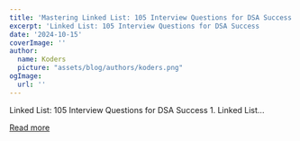 ```yaml
---
title: 'Mastering Linked List: 105 Interview Questions for DSA Success'
excerpt: 'Linked List: 105 Interview Questions for DSA Success            1. Linked List...'
date: '2024-10-15'
coverImage: ''
author:
  name: Koders
  picture: "assets/blog/authors/koders.png"
ogImage:
  url: ''
---
```


Linked List: 105 Interview Questions for DSA Success            1. Linked List...

[Read more](https://dev.to/nozibul_islam_113b1d5334f/mastering-linked-list-105-interview-questions-for-dsa-success-84j)
